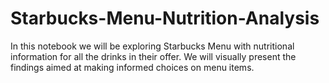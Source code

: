 # Starbucks-Menu-Nutrition-Analysis

In this notebook we will be exploring Starbucks Menu with nutritional information for all the drinks in their offer.
We will visually present the findings aimed at making informed choices on menu items.

